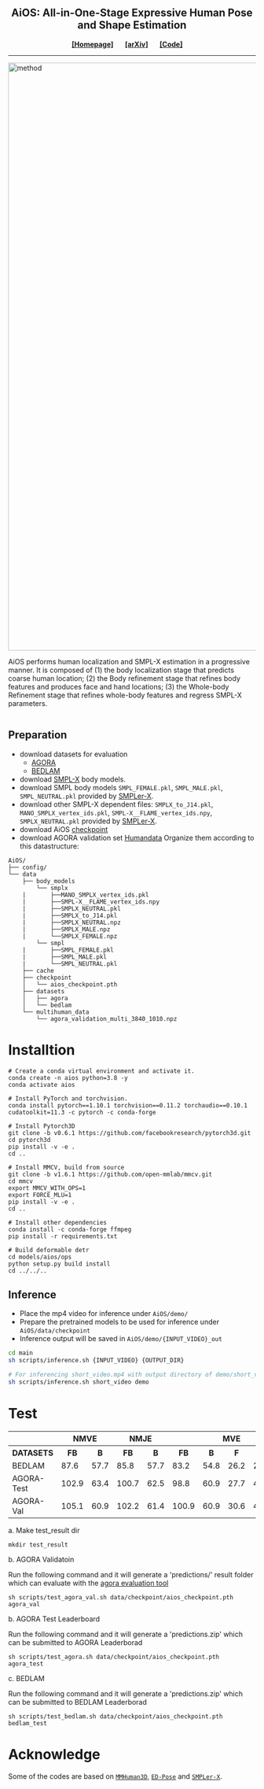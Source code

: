 <div align="center">
    <h2>
      AiOS: All-in-One-Stage Expressive Human Pose and Shape Estimation
    </h2>
</div>

<div align="center">
    <a href="https://ttxskk.github.io/AiOS/" class="button"><b>[Homepage]</b></a> &nbsp;&nbsp;&nbsp;&nbsp;
    <a href="https://arxiv.org/abs/2403.17934" class="button"><b>[arXiv]</b></a> &nbsp;&nbsp;&nbsp;&nbsp;
    <a href="https://ttxskk.github.io/AiOS/" class="button"><b>[Code]</b></a> &nbsp;&nbsp;&nbsp;&nbsp;
</div>

---
<img width="1195" alt="method" src="https://github.com/ttxskk/AiOS/assets/24960075/40177dd2-886e-4f17-addc-ba4729bcc58e">

<div class="columns is-centered has-text-centered">
  <div class="column">
    <div class="content has-text-justified">
      <p>
        AiOS performs human localization and SMPL-X estimation in a progressive manner.
        It is composed of (1) the body localization stage that predicts coarse human location;
        (2) the Body refinement stage that refines body features and produces face and
        hand locations; (3) the Whole-body Refinement stage that refines whole-body features and regress SMPL-X
        parameters.
      </p>
    </div>
  </div>
</div>



## Preparation
- download datasets for evaluation
  - [AGORA](https://agora.is.tue.mpg.de/index.html)       
  - [BEDLAM](https://bedlam.is.tue.mpg.de/index.html)      
- download [SMPL-X](https://smpl-x.is.tue.mpg.de/) body models.
- download SMPL body models `SMPL_FEMALE.pkl`, `SMPL_MALE.pkl`, `SMPL_NEUTRAL.pkl` provided by [SMPLer-X](https://huggingface.co/camenduru/SMPLer-X/tree/main).
- download other SMPL-X dependent files: `SMPLX_to_J14.pkl`, `MANO_SMPLX_vertex_ids.pkl`, `SMPL-X__FLAME_vertex_ids.npy`, `SMPLX_NEUTRAL.pkl`
  provided by [SMPLer-X](https://huggingface.co/camenduru/SMPLer-X/tree/main).
- download AiOS [checkpoint](https://drive.google.com/file/d/1arUq25YMpgrTCKFKsQQy1LAaNgVwlL99/view?usp=sharing)
- download AGORA validation set [Humandata](https://drive.google.com/file/d/1cjCVwrFdZ9qMXsA_yaZa3_plYYK8uyPU/view?usp=sharing)
Organize them according to this datastructure:
```text
AiOS/
├── config/
└── data
    ├── body_models
        └── smplx
    |       ├──MANO_SMPLX_vertex_ids.pkl
    |       ├──SMPL-X__FLAME_vertex_ids.npy
    |       ├──SMPLX_NEUTRAL.pkl
    |       ├──SMPLX_to_J14.pkl
    |       ├──SMPLX_NEUTRAL.npz
    |       ├──SMPLX_MALE.npz
    |       └──SMPLX_FEMALE.npz
        └── smpl
    |       ├──SMPL_FEMALE.pkl
    |       ├──SMPL_MALE.pkl
    |       └──SMPL_NEUTRAL.pkl
    ├── cache
    ├── checkpoint
    │   └── aios_checkpoint.pth
    ├── datasets
    │   ├── agora
    │   └── bedlam
    └── multihuman_data
        └── agora_validation_multi_3840_1010.npz
```
# Installtion

```shell
# Create a conda virtual environment and activate it.
conda create -n aios python=3.8 -y
conda activate aios

# Install PyTorch and torchvision.
conda install pytorch==1.10.1 torchvision==0.11.2 torchaudio==0.10.1 cudatoolkit=11.3 -c pytorch -c conda-forge

# Install Pytorch3D
git clone -b v0.6.1 https://github.com/facebookresearch/pytorch3d.git
cd pytorch3d
pip install -v -e .
cd ..

# Install MMCV, build from source
git clone -b v1.6.1 https://github.com/open-mmlab/mmcv.git
cd mmcv
export MMCV_WITH_OPS=1
export FORCE_MLU=1
pip install -v -e .
cd ..

# Install other dependencies
conda install -c conda-forge ffmpeg
pip install -r requirements.txt 

# Build deformable detr
cd models/aios/ops
python setup.py build install
cd ../../..
```

## Inference 
- Place the mp4 video for inference under `AiOS/demo/`
- Prepare the pretrained models to be used for inference under `AiOS/data/checkpoint`
- Inference output will be saved in `AiOS/demo/{INPUT_VIDEO}_out` 

```bash
cd main
sh scripts/inference.sh {INPUT_VIDEO} {OUTPUT_DIR} 

# For inferencing short_video.mp4 with output directory of demo/short_video_out
sh scripts/inference.sh short_video demo
```
# Test

<table>
 <tr>
   <th></th>
   <th colspan="2">NMVE</th>
   <th colspan="2">NMJE</th>
   <th colspan="4">MVE</th>
   <th colspan="4">MPJPE</th>
 </tr>
 <tr>
   <th>DATASETS</th>
   <th>FB</th>
   <th>B</th>
   <th>FB</th>
   <th>B</th>
   <th>FB</th>
   <th>B</th>
   <th>F</th>
   <th>LH/RH</th>
   <th>FB</th>
   <th>B</th>
   <th>F</th>
   <th>LH/RH</th>
 </tr>
 <tr>
   <td>BEDLAM</td>
   <td>87.6</td>
   <td>57.7</td>
   <td>85.8</td>
   <td>57.7</td>
   <td>83.2</td>
   <td>54.8</td>
   <td>26.2</td>
   <td>28.1/30.8</td>
   <td>81.5</td>
   <td>54.8</td>
   <td>26.2</td>
   <td>25.9/28.0</td>
 </tr>
 <tr>
   <td>AGORA-Test</td>
   <td>102.9</td>
   <td>63.4</td>
   <td>100.7</td>
   <td>62.5</td>
   <td>98.8</td>
   <td>60.9</td>
   <td>27.7</td>
   <td>42.5/43.4</td>
   <td>96.7</td>
   <td>60.0</td>
   <td>29.2</td>
   <td>40.1/41.0</td>
   </tr>
  <tr>
   <td>AGORA-Val</td>
   <td>105.1</td>
   <td>60.9</td>
   <td>102.2</td>
   <td>61.4</td>
   <td>100.9</td>
   <td>60.9</td>
   <td>30.6</td>
   <td>43.9/45.6</td>
   <td>98.1</td>
   <td>58.9</td>
   <td>32.7</td>
   <td>41.5/43.4</td>
 </tr>
</table>


a. Make test_result dir 
```shell
mkdir test_result
```


b. AGORA Validatoin

Run the following command and it will generate a 'predictions/' result folder which can evaluate with the [agora evaluation tool](https://github.com/pixelite1201/agora_evaluation)    

```shell
sh scripts/test_agora_val.sh data/checkpoint/aios_checkpoint.pth agora_val
```


b. AGORA Test Leaderboard


Run the following command and it will generate a 'predictions.zip' which can be submitted to AGORA Leaderborad
```shell
sh scripts/test_agora.sh data/checkpoint/aios_checkpoint.pth agora_test
```


c. BEDLAM


Run the following command and it will generate a 'predictions.zip' which can be submitted to BEDLAM Leaderborad
```shell
sh scripts/test_bedlam.sh data/checkpoint/aios_checkpoint.pth bedlam_test
```


# Acknowledge

Some of the codes are based on [`MMHuman3D`](https://github.com/open-mmlab/mmhuman3d/blob/main/docs/install.md), [`ED-Pose`](https://github.com/IDEA-Research/ED-Pose/tree/master) and [`SMPLer-X`](https://github.com/caizhongang/SMPLer-X).
